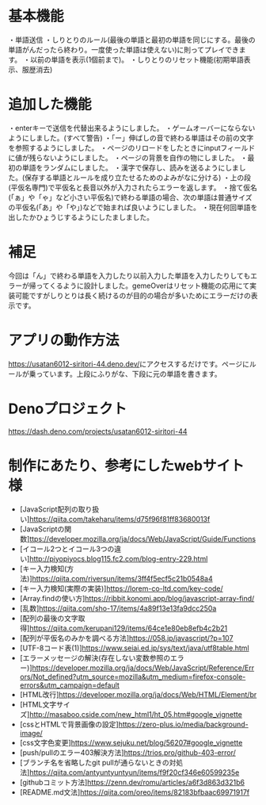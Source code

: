 # 基本機能
・単語送信
・しりとりのルール(最後の単語と最初の単語を同じにする。最後の単語がんだったら終わり。一度使った単語は使えない)に則ってプレイできます。
・以前の単語を表示(1個前まで)。
・しりとりのリセット機能(初期単語表示、服歴消去)

# 追加した機能
・enterキーで送信を代替出来るようにしました。
・ゲームオーバーにならないようにしました。(すべて警告)
・「ー」伸ばしの音で終わる単語はその前の文字を参照するようにしました。
・ページのリロードをしたときにinputフィールドに値が残らないようにしました。
・ページの背景を自作の物にしました。
・最初の単語をランダムにしました。
・漢字で保存し、読みを送るようにしました。(保存する単語とルールを成り立たせるためのよみがなに分ける)
・上の段(平仮名専門)で平仮名と長音以外が入力されたらエラーを返します。
・捨て仮名(「ぁ」や「ゃ」など小さい平仮名)で終わる単語の場合、次の単語は普通サイズの平仮名(「あ」や「や」)などで始まれば良いようにしました。
・現在何回単語を出したかひょうじするようにしたましました。

# 補足
今回は「ん」で終わる単語を入力したり以前入力した単語を入力したりしてもエラーが帰ってくるように設計しました。gemeOverはリセット機能の応用にて実装可能ですがしりとりは長く続けるのが目的の場合が多いためにエラーだけの表示です。

# アプリの動作方法
<https://usatan6012-siritori-44.deno.dev/>にアクセスするだけです。ページにルールが乗っています。上段にふりがな、下段に元の単語を書きます。

# Denoプロジェクト
https://dash.deno.com/projects/usatan6012-siritori-44

# 制作にあたり、参考にしたwebサイト様
* [JavaScript配列の取り扱い]<https://qiita.com/takeharu/items/d75f96f81ff83680013f>
* [JavaScriptの関数]<ttps://developer.mozilla.org/ja/docs/Web/JavaScript/Guide/Functions>
* [イコール2つとイコール3つの違い]<http://piyopiyocs.blog115.fc2.com/blog-entry-229.html>
* [キー入力検知(方法)]<https://qiita.com/riversun/items/3ff4f5ecf5c21b0548a4>
* [キー入力検知(実際の実装)]<https://lorem-co-ltd.com/key-code/>
* [Array.findの使い方]<https://ribbit.konomi.app/blog/javascript-array-find/>
* [乱数]<https://qiita.com/sho-17/items/4a89f13e13fa9dcc250a>
* [配列の最後の文字取得]<https://qiita.com/kerupani129/items/64ce1e80eb8efb4c2b21>
* [配列が平仮名のみかを調べる方法]<https://058.jp/javascript/?p=107>
* [UTF-8コード表(1)]<https://www.seiai.ed.jp/sys/text/java/utf8table.html>
* [エラーメッセージの解決(存在しない変数参照のエラー)]<https://developer.mozilla.org/ja/docs/Web/JavaScript/Reference/Errors/Not_defined?utm_source=mozilla&utm_medium=firefox-console-errors&utm_campaign=default>
* [HTML改行]<https://developer.mozilla.org/ja/docs/Web/HTML/Element/br>
* [HTML文字サイズ]<http://masaboo.cside.com/new_html1/ht_05.htm#google_vignette>
* [cssとHTMLで背景画像の設定]<https://zero-plus.io/media/background-image/>
* [css文字色変更]<https://www.sejuku.net/blog/56207#google_vignette>
* [push/pullのエラー403解決方法]<https://trios.pro/github-403-error/>
* [ブランチ名を省略したgit pullが通らないときの対処法]<https://qiita.com/antyuntyuntyun/items/f9f20cf346e60599235e>
* [githubコミット方法]<https://zenn.dev/romu/articles/a6f3d863d321b6>
* [README.md文法]<https://qiita.com/oreo/items/82183bfbaac69971917f>



